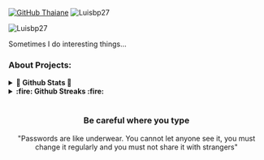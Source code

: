 [![GitHub Thaiane](https://img.shields.io/github/followers/Luisbp27?label=follow&style=social)](https://github.com/Luisbp27)
<img src="https://komarev.com/ghpvc/?username=Luisbp27&label=Profile%20views&color=59405c&style=flat" alt="Luisbp27" />

<img src="https://i.pinimg.com/originals/9e/06/97/9e0697990828bb8319be8105c939b108.gif" alt="Luisbp27" />

Sometimes I do interesting things...

### About Projects:

<details>	
  <summary><b>🌟 Github Stats 🌟</b></summary>
  <br/>
  <img height="180em" src="https://github-readme-stats.vercel.app/api?username=Luisbp27&show_icons=true&theme=radical&hide_border=true&&count_private=true&include_all_commits=true" />
  <img height="180em" src="https://github-readme-stats.vercel.app/api/top-langs/?username=Luisbp27&exclude_repo=KNN-Image-Classification&show_icons=true&hide_border=true&layout=compact&langs_count=8&theme=radical"/>
</details>

<details>	
  <summary><b> :fire: Github Streaks :fire: </b></summary>
  <br/>
  <img height="180em" src="https://github-readme-streak-stats.herokuapp.com/?user=Luisbp27&hide_border=true&theme=radical" />
</details>

#
<div align="center">

### Be careful where you type
	
"Passwords are like underwear. You cannot let anyone see it, you must change it regularly and you must not share it with strangers"
</div>
